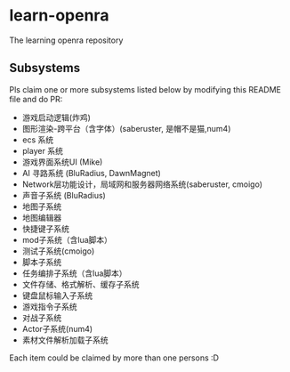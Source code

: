 # learn-openra
The learning openra repository

## Subsystems

Pls claim one or more subsystems listed below by modifying this README file and do PR:

- 游戏启动逻辑(炸鸡)
- 图形渲染-跨平台（含字体）(saberuster, 是帽不是猫,num4)
- ecs 系统
- player 系统
- 游戏界面系统UI (Mike)
- AI 寻路系统 (BluRadius, DawnMagnet)
- Network层功能设计，局域网和服务器网络系统(saberuster, cmoigo)
- 声音子系统 (BluRadius)
- 地图子系统
- 地图编辑器
- 快捷键子系统
- mod子系统（含lua脚本）
- 测试子系统(cmoigo)
- 脚本子系统
- 任务编排子系统（含lua脚本）
- 文件存储、格式解析、缓存子系统
- 键盘鼠标输入子系统
- 游戏指令子系统
- 对战子系统
- Actor子系统(num4)
- 素材文件解析加载子系统

Each item could be claimed by more than one persons :D

